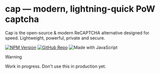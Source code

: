 # cap — modern, lightning-quick PoW captcha   
Cap is the open-source & modern ReCAPTCHA alternative designed for speed. Lightweight, powerful, private and secure.

[![NPM Version](https://img.shields.io/npm/v/capdotjs?logo=npm&color=%23CB0200&link=https%3A%2F%2Fwww.npmjs.com%2Fpackage%2Fcapdotjs)](https://www.npmjs.com/package/capdotjs) [![GitHub Repo](https://img.shields.io/badge/GitHub-tiagorangel1%2Fcap-4078c0?logo=github&color=%234078c0)](https://github.com/tiagorangel1/cap) ![Made with JavaScript](https://img.shields.io/badge/Made_with-JavaScript-EFDB50?logo=javascript&color=%23EFDB50)

> [!WARNING]
> Work in progress. Don't use this in production yet.